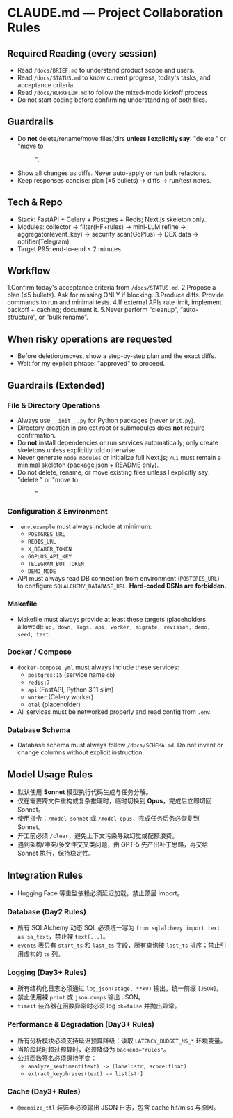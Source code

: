 # CLAUDE.md — Project Collaboration Rules

## Required Reading (every session)

- Read `/docs/BRIEF.md` to understand product scope and users.
- Read `/docs/STATUS.md` to know current progress, today's tasks, and acceptance criteria.
- Read `/docs/WORKFLOW.md` to follow the mixed-mode kickoff process
- Do not start coding before confirming understanding of both files.

## Guardrails

- Do **not** delete/rename/move files/dirs **unless I explicitly say**: "delete <file>" or "move <file> to <dir>".
- Show all changes as diffs. Never auto-apply or run bulk refactors.
- Keep responses concise: plan (≤5 bullets) → diffs → run/test notes.

## Tech & Repo

- Stack: FastAPI + Celery + Postgres + Redis; Next.js skeleton only.
- Modules: collector → filter(HF+rules) → mini-LLM refine → aggregator(event_key) → security scan(GoPlus) → DEX data → notifier(Telegram).
- Target P95: end-to-end ≤ 2 minutes.

## Workflow

1.Confirm today's acceptance criteria from `/docs/STATUS.md`.
2.Propose a plan (≤5 bullets). Ask for missing ONLY if blocking.
3.Produce diffs. Provide commands to run and minimal tests.
4.If external APIs rate limit, implement backoff + caching; document it.
5.Never perform “cleanup”, “auto-structure”, or “bulk rename”.

## When risky operations are requested

- Before deletion/moves, show a step-by-step plan and the exact diffs.
- Wait for my explicit phrase: "approved" to proceed.

## Guardrails (Extended)

### File & Directory Operations

- Always use `__init__.py` for Python packages (never `init.py`).
- Directory creation in project root or submodules does **not** require confirmation.
- Do **not** install dependencies or run services automatically; only create skeletons unless explicitly told otherwise.
- Never generate `node_modules` or initialize full Next.js; `/ui` must remain a minimal skeleton (package.json + README only).
- Do not delete, rename, or move existing files unless I explicitly say: "delete <file>" or "move <file> to <dir>".

### Configuration & Environment

- `.env.example` must always include at minimum:
  - `POSTGRES_URL`
  - `REDIS_URL`
  - `X_BEARER_TOKEN`
  - `GOPLUS_API_KEY`
  - `TELEGRAM_BOT_TOKEN`
  - `DEMO_MODE`
- API must always read DB connection from environment (`POSTGRES_URL`) to configure `SQLALCHEMY_DATABASE_URL`. **Hard-coded DSNs are forbidden.**

### Makefile

- Makefile must always provide at least these targets (placeholders allowed):
  `up, down, logs, api, worker, migrate, revision, demo, seed, test`.

### Docker / Compose

- `docker-compose.yml` must always include these services:
  - `postgres:15` (service name `db`)
  - `redis:7`
  - `api` (FastAPI, Python 3.11 slim)
  - `worker` (Celery worker)
  - `otel` (placeholder)
- All services must be networked properly and read config from `.env`.

### Database Schema

- Database schema must always follow `/docs/SCHEMA.md`. Do not invent or change columns without explicit instruction.

## Model Usage Rules

- 默认使用 **Sonnet** 模型执行代码生成与任务分解。
- 仅在需要跨文件重构或复杂推理时，临时切换到 **Opus**，完成后立即切回 Sonnet。
- 使用指令：`/model sonnet` 或 `/model opus`，完成任务后务必恢复到 Sonnet。
- 开工前必须 `/clear`，避免上下文污染导致幻觉或配额浪费。
- 遇到架构/冲突/多文件交叉类问题，由 GPT-5 先产出补丁思路，再交给 Sonnet 执行，保持稳定性。

## Integration Rules

- Hugging Face 等重型依赖必须延迟加载，禁止顶层 import。

### Database (Day2 Rules)

- 所有 SQLAlchemy 动态 SQL 必须统一写为 `from sqlalchemy import text as sa_text`，禁止裸 `text(...)`。
- `events` 表只有 `start_ts` 和 `last_ts` 字段，所有查询按 `last_ts` 排序；禁止引用虚构的 `ts` 列。

### Logging (Day3+ Rules)

- 所有结构化日志必须通过 `log_json(stage, **kv)` 输出，统一前缀 `[JSON]`。
- 禁止使用裸 `print` 或 `json.dumps` 输出 JSON。
- `timeit` 装饰器在函数异常时必须 log `ok=false` 并抛出异常。

### Performance & Degradation (Day3+ Rules)

- 所有分析模块必须支持延迟预算降级：读取 `LATENCY_BUDGET_MS_*` 环境变量。
- 当阶段耗时超过预算时，必须降级为 `backend="rules"`。
- 公共函数签名必须保持不变：
  - `analyze_sentiment(text) -> (label:str, score:float)`
  - `extract_keyphrases(text) -> list[str]`

### Cache (Day3+ Rules)

- `@memoize_ttl` 装饰器必须输出 JSON 日志，包含 cache hit/miss 与原因。
